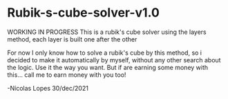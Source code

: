 # Rubik-s-cube-solver-v1.0
WORKING IN PROGRESS
This is a rubik's cube solver using the layers method, each layer is built one after the other

For now I only know how to solve a rubik's cube by this method, so i decided to make it automatically by myself, without any other search about the logic.
Use it the way you want. But if are earning some money with this... call me to earn money with you too!

-Nícolas Lopes 30/dec/2021
